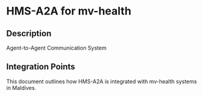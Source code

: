 # HMS-A2A for mv-health

## Description

Agent-to-Agent Communication System

## Integration Points

This document outlines how HMS-A2A is integrated with mv-health systems in Maldives.
